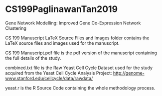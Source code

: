 # CS199PaglinawanTan2019
Gene Network Modelling: Improved Gene Co-Expression Network Clustering

CS 199 Manuscript LaTeX Source Files and Images folder contains the LaTeX source files and images used for the manuscript.

CS 199 Manuscript.pdf file is the pdf version of the manuscript containing the full details of the study.

combined.txt file is the Raw Yeast Cell Cycle Dataset used for the study acquired from the Yeast Cell Cycle Analysis Project: http://genome-www.stanford.edu/cellcycle/data/rawdata/

yeast.r is the R Source Code containing the whole methodology process.
